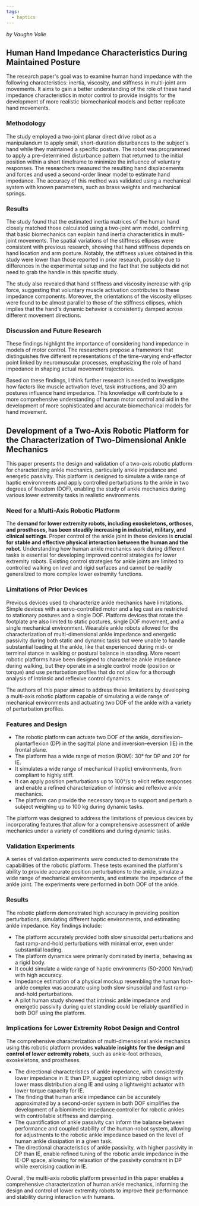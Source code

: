 ```yaml
---
tags:
  - haptics
---
```

_by Vaughn Valle_

## Human Hand Impedance Characteristics During Maintained Posture

The research paper's goal was to examine human hand impedance with the following characteristics: inertia, viscosity, and stiffness in multi-joint arm movements. It aims to gain a better understanding of the role of these hand impedance characteristics in motor control to provide insights for the development of more realistic biomechanical models and better replicate hand movements.

### Methodology
The study employed a two-joint planar direct drive robot as a manipulandum to apply small, short-duration disturbances to the subject's hand while they maintained a specific posture. The robot was programmed to apply a pre-determined disturbance pattern that returned to the initial position within a short timeframe to minimize the influence of voluntary responses. The researchers measured the resulting hand displacements and forces and used a second-order linear model to estimate hand impedance. The accuracy of this method was validated using a mechanical system with known parameters, such as brass weights and mechanical springs.

### Results
The study found that the estimated inertia matrices of the human hand closely matched those calculated using a two-joint arm model, confirming that basic biomechanics can explain hand inertia characteristics in multi-joint movements. The spatial variations of the stiffness ellipses were consistent with previous research, showing that hand stiffness depends on hand location and arm posture. Notably, the stiffness values obtained in this study were lower than those reported in prior research, possibly due to differences in the experimental setup and the fact that the subjects did not need to grab the handle in this specific study.

The study also revealed that hand stiffness and viscosity increase with grip force, suggesting that voluntary muscle activation contributes to these impedance components. Moreover, the orientations of the viscosity ellipses were found to be almost parallel to those of the stiffness ellipses, which implies that the hand's dynamic behavior is consistently damped across different movement directions.

### Discussion and Future Research
These findings highlight the importance of considering hand impedance in models of motor control. The researchers propose a framework that distinguishes five different representations of the time-varying end-effector point linked by neuromuscular processes, emphasizing the role of hand impedance in shaping actual movement trajectories.

Based on these findings, I think further research is needed to investigate how factors like muscle activation level, task instructions, and 3D arm postures influence hand impedance. This knowledge will contribute to a more comprehensive understanding of human motor control and aid in the development of more sophisticated and accurate biomechanical models for hand movement.

## Development of a Two-Axis Robotic Platform for the Characterization of Two-Dimensional Ankle Mechanics

This paper presents the design and validation of a two-axis robotic platform for characterizing ankle mechanics, particularly ankle impedance and energetic passivity. This platform is designed to simulate a wide range of haptic environments and apply controlled perturbations to the ankle in two degrees of freedom (DOF), enabling the study of ankle mechanics during various lower extremity tasks in realistic environments.

### Need for a Multi-Axis Robotic Platform

The **demand for lower extremity robots, including exoskeletons, orthoses, and prostheses, has been steadily increasing in industrial, military, and clinical settings**. Proper control of the ankle joint in these devices is **crucial for stable and effective physical interaction between the human and the robot**. Understanding how human ankle mechanics work during different tasks is essential for developing improved control strategies for lower extremity robots. Existing control strategies for ankle joints are limited to controlled walking on level and rigid surfaces and cannot be readily generalized to more complex lower extremity functions.

### Limitations of Prior Devices

Previous devices used to characterize ankle mechanics have limitations. Simple devices with a servo-controlled motor and a leg cast are restricted to stationary postures and a single DOF. Platform devices that rotate the footplate are also limited to static postures, single DOF movement, and a single mechanical environment. Wearable ankle robots allowed for the characterization of multi-dimensional ankle impedance and energetic passivity during both static and dynamic tasks but were unable to handle substantial loading at the ankle, like that experienced during mid- or terminal stance in walking or postural balance in standing. More recent robotic platforms have been designed to characterize ankle impedance during walking, but they operate in a single control mode (position or torque) and use perturbation profiles that do not allow for a thorough analysis of intrinsic and reflexive control dynamics.

The authors of this paper aimed to address these limitations by developing a multi-axis robotic platform capable of simulating a wide range of mechanical environments and actuating two DOF of the ankle with a variety of perturbation profiles.

### Features and Design

- The robotic platform can actuate two DOF of the ankle, dorsiflexion–plantarflexion (DP) in the sagittal plane and inversion–eversion (IE) in the frontal plane.
- The platform has a wide range of motion (ROM): 30° for DP and 20° for IE.
- It simulates a wide range of mechanical (haptic) environments, from compliant to highly stiff.
- It can apply position perturbations up to 100°/s to elicit reflex responses and enable a refined characterization of intrinsic and reflexive ankle mechanics.
- The platform can provide the necessary torque to support and perturb a subject weighing up to 100 kg during dynamic tasks.

The platform was designed to address the limitations of previous devices by incorporating features that allow for a comprehensive assessment of ankle mechanics under a variety of conditions and during dynamic tasks.

### Validation Experiments

A series of validation experiments were conducted to demonstrate the capabilities of the robotic platform. These tests examined the platform's ability to provide accurate position perturbations to the ankle, simulate a wide range of mechanical environments, and estimate the impedance of the ankle joint. The experiments were performed in both DOF of the ankle.

### Results

The robotic platform demonstrated high accuracy in providing position perturbations, simulating different haptic environments, and estimating ankle impedance. Key findings include:

- The platform accurately provided both slow sinusoidal perturbations and fast ramp-and-hold perturbations with minimal error, even under substantial loading.
- The platform dynamics were primarily dominated by inertia, behaving as a rigid body.
- It could simulate a wide range of haptic environments (50-2000 Nm/rad) with high accuracy.
- Impedance estimation of a physical mockup resembling the human foot-ankle complex was accurate using both slow sinusoidal and fast ramp-and-hold perturbations.
- A pilot human study showed that intrinsic ankle impedance and energetic passivity during quiet standing could be reliably quantified in both DOF using the platform.

### Implications for Lower Extremity Robot Design and Control

The comprehensive characterization of multi-dimensional ankle mechanics using this robotic platform provides **valuable insights for the design and control of lower extremity robots**, such as ankle-foot orthoses, exoskeletons, and prostheses.

- The directional characteristics of ankle impedance, with consistently lower impedance in IE than DP, suggest optimizing robot design with lower mass distribution along IE and using a lightweight actuator with lower torque capacity for IE.
- The finding that human ankle impedance can be accurately approximated by a second-order system in both DOF simplifies the development of a biomimetic impedance controller for robotic ankles with controllable stiffness and damping.
- The quantification of ankle passivity can inform the balance between performance and coupled stability of the human-robot system, allowing for adjustments to the robotic ankle impedance based on the level of human ankle dissipation in a given task.
- The directional characteristics of ankle passivity, with higher passivity in DP than IE, enable refined tuning of the robotic ankle impedance in the IE-DP space, allowing for relaxation of the passivity constraint in DP while exercising caution in IE.

Overall, the multi-axis robotic platform presented in this paper enables a comprehensive characterization of human ankle mechanics, informing the design and control of lower extremity robots to improve their performance and stability during interaction with humans.

